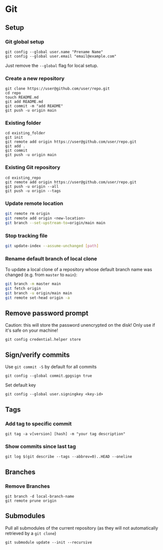 # Git

## Setup

### Git global setup

    git config --global user.name "Prename Name"
    git config --global user.email "email@example.com"

Just remove the `--global` flag for local setup.

### Create a new repository

    git clone https://user@github.com/user/repo.git
    cd repo
    touch README.md
    git add README.md
    git commit -m "add README"
    git push -u origin main

### Existing folder

    cd existing_folder
    git init
    git remote add origin https://user@github.com/user/repo.git
    git add .
    git commit
    git push -u origin main

### Existing Git repository

    cd existing_repo
    git remote add origin https://user@github.com/user/repo.git
    git push -u origin --all
    git push -u origin --tags

### Update remote location

```bash
git remote rm origin
git remote add origin <new-location>
git branch --set-upstream-to=origin/main main
```

### Stop tracking file

```bash
git update-index --assume-unchanged [path]
```

### Rename default branch of local clone

To update a local clone of a repository whose default branch name was changed (e.g. from `master` to `main`):

```bash
git branch -m master main
git fetch origin
git branch -u origin/main main
git remote set-head origin -a
```

## Remove password prompt

Caution: this will store the password unencrypted on the disk! Only use if it's safe on your machine!

    git config credential.helper store

## Sign/verify commits

Use `git commit -S` by default for all commits

    git config --global commit.gpgsign true

Set default key

    git config --global user.signingkey <key-id>

## Tags

### Add tag to specific commit

    git tag -a v[version] [hash] -m "your tag description"

### Show commits since last tag

    git log $(git describe --tags --abbrev=0)..HEAD --oneline

## Branches

### Remove Branches

    git branch -d local-branch-name
    git remote prune origin

## Submodules

Pull all submodules of the current repository (as they will not automatically retrieved by a `git clone`)

    git submodule update --init --recursive
